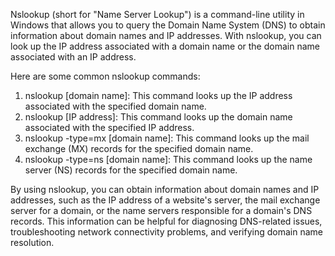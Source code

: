 Nslookup (short for "Name Server Lookup") is a command-line utility in Windows that allows you to query the Domain Name System (DNS) to obtain information about domain names and IP addresses. With nslookup, you can look up the IP address associated with a domain name or the domain name associated with an IP address.

Here are some common nslookup commands:

1. nslookup [domain name]: This command looks up the IP address associated with the specified domain name.
2. nslookup [IP address]: This command looks up the domain name associated with the specified IP address.
3. nslookup -type=mx [domain name]: This command looks up the mail exchange (MX) records for the specified domain name.
4. nslookup -type=ns [domain name]: This command looks up the name server (NS) records for the specified domain name.

By using nslookup, you can obtain information about domain names and IP addresses, such as the IP address of a website's server, the mail exchange server for a domain, or the name servers responsible for a domain's DNS records. This information can be helpful for diagnosing DNS-related issues, troubleshooting network connectivity problems, and verifying domain name resolution.